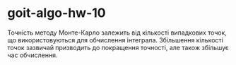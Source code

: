 # goit-algo-hw-10

Точність методу Монте-Карло залежить від кількості випадкових точок, що використовуються для обчислення інтеграла. Збільшення кількості точок зазвичай призводить до покращення точності, але також збільшує час обчислення.